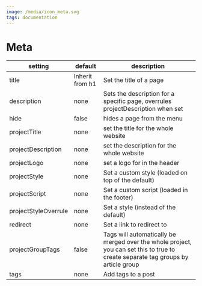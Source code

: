 ```yaml
---
image: /media/icon_meta.svg
tags: documentation
---
```


# Meta

| setting              | default         | description                                                                                                                       |
| -------------------- | --------------- | --------------------------------------------------------------------------------------------------------------------------------- |
| title                | Inherit from h1 | Set the title of a page                                                                                                           |
| description          | none            | Sets the description for a specific page, overrules projectDescription when set                                                   |
| hide                 | false           | hides a page from the menu                                                                                                        |
| projectTitle         | none            | set the title for the whole website                                                                                               |
| projectDescription   | none            | set the description for the whole website                                                                                         |
| projectLogo          | none            | set a logo for in the header                                                                                                      |
| projectStyle         | none            | Set a custom style (loaded on top of the default)                                                                                 |
| projectScript        | none            | Set a custom script (loaded in the footer)                                                                                        |
| projectStyleOverrule | none            | Set a style (instead of the default)                                                                                              |
| redirect             | none            | Set a link to redirect to                                                                                                         |
| projectGroupTags     | false           | Tags will automatically be merged over the whole project, you can set this to true to create separate tag groups by article group |
| tags                 | none            | Add tags to a post                                                                                                                |
